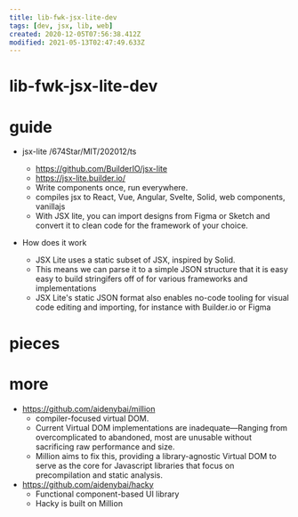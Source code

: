```yaml
---
title: lib-fwk-jsx-lite-dev
tags: [dev, jsx, lib, web]
created: 2020-12-05T07:56:38.412Z
modified: 2021-05-13T02:47:49.633Z
---
```


# lib-fwk-jsx-lite-dev

# guide

- jsx-lite /674Star/MIT/202012/ts
  - https://github.com/BuilderIO/jsx-lite
  - https://jsx-lite.builder.io/
  - Write components once, run everywhere. 
  - compiles jsx to React, Vue, Angular, Svelte, Solid, web components, vanillajs
  - With JSX lite, you can import designs from Figma or Sketch and convert it to clean code for the framework of your choice. 

- How does it work
  - JSX Lite uses a static subset of JSX, inspired by Solid. 
  - This means we can parse it to a simple JSON structure that it is easy easy to build stringifers off of for various frameworks and implementations
  - JSX Lite's static JSON format also enables no-code tooling for visual code editing and importing, for instance with Builder.io or Figma
# pieces

# more

- https://github.com/aidenybai/million
  - compiler-focused virtual DOM.
  - Current Virtual DOM implementations are inadequate—Ranging from overcomplicated to abandoned, most are unusable without sacrificing raw performance and size.
  - Million aims to fix this, providing a library-agnostic Virtual DOM to serve as the core for Javascript libraries that focus on precompilation and static analysis.
- https://github.com/aidenybai/hacky
  - Functional component-based UI library
  - Hacky is built on Million

